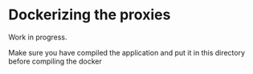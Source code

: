 # Dockerizing the proxies

Work in progress.

Make sure you have compiled the application and put it in this directory before compiling the docker
